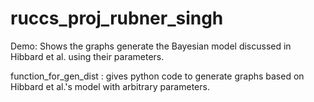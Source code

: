 # ruccs_proj_rubner_singh

Demo: Shows the graphs generate the Bayesian model discussed in Hibbard et al. using their parameters. 


function_for_gen_dist : gives python code to generate graphs based on Hibbard et al.'s model with arbitrary parameters. 
